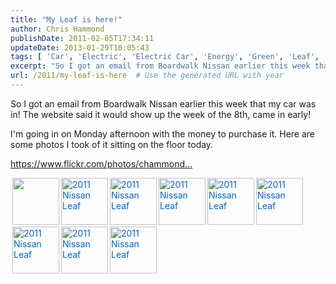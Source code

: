 ```yaml
---
title: "My Leaf is here!"
author: Chris Hammond
publishDate: 2011-02-05T17:34:11
updateDate: 2013-01-29T10:05:43
tags: [ 'Car', 'Electric', 'Electric Car', 'Energy', 'Green', 'Leaf', 'Nissan', 'Nissan Leaf' ]
excerpt: "So I got an email from Boardwalk Nissan earlier this week that my car was in! The website said it would show up the week of the 8th, came in early! I'm going in on Monday afternoon with the money to purchase it. Here are some photos I took of it sitting on the floor today.  https://www.flickr.com/photos/chammond...           "
url: /2011/my-leaf-is-here  # Use the generated URL with year
---
```

<p>So I got an email from Boardwalk Nissan earlier this week that my car was in! The website said it would show up the week of the 8th, came in early!</p> <p>I'm going in on Monday afternoon with the money to purchase it. Here are some photos I took of it sitting on the floor today. </p> <p><a href="https://www.flickr.com/photos/chammond/sets/72157625984148916/" target="_blank" rel="nofollow">https://www.flickr.com/photos/chammond...</a></p> <p> </p> <div class="setThumbs-indv" id="setThumbs-indv5419199703_div" style="float: left;"><a href="https://www.flickr.com/photos/chammond/5419199703/in/set-72157625984148916/" title="2011 Nissan Leaf" class="image_link" style="color: #ffffff; text-decoration: none; background-color: transparent; outline-width: 0px; outline-style: initial; outline-color: initial;"><img src="https://farm6.static.flickr.com/5093/5419199703_268e2b03e7_s.jpg" width="75" height="75" alt="2011 Nissan Leaf" class="pc_img" style="border: none;  border-image: initial; margin-top: 0px; margin-right: 0px; margin-bottom: 3px; margin-left: 3px;" /></a></div> <div class="setThumbs-indv" id="setThumbs-indv5419200395_div" style="float: left;"><a href="https://www.flickr.com/photos/chammond/5419200395/in/set-72157625984148916/" title="2011 Nissan Leaf" class="image_link" style="color: #0063dc; text-decoration: underline; background-color: transparent; outline-width: 0px; outline-style: initial; outline-color: initial;"><img src="https://farm6.static.flickr.com/5179/5419200395_3ab56799f5_s.jpg" width="75" height="75" alt="2011 Nissan Leaf" class="pc_img" style="border: none;  border-image: initial; margin-top: 0px; margin-right: 0px; margin-bottom: 3px; margin-left: 3px;" /></a></div> <div class="setThumbs-indv" id="setThumbs-indv5419201397_div" style="float: left;"><a href="https://www.flickr.com/photos/chammond/5419201397/in/set-72157625984148916/" title="2011 Nissan Leaf" class="image_link" style="color: #0063dc; text-decoration: underline; background-color: transparent; outline-width: 0px; outline-style: initial; outline-color: initial;"><img src="https://farm6.static.flickr.com/5220/5419201397_7236c7b57c_s.jpg" width="75" height="75" alt="2011 Nissan Leaf" class="pc_img" style="border: none;  border-image: initial; margin-top: 0px; margin-right: 0px; margin-bottom: 3px; margin-left: 3px;" /></a></div> <div class="setThumbs-indv" id="setThumbs-indv5419202915_div" style="float: left;"><a href="https://www.flickr.com/photos/chammond/5419202915/in/set-72157625984148916/" title="2011 Nissan Leaf" class="image_link" style="color: #0063dc; text-decoration: underline; background-color: transparent; outline-width: 0px; outline-style: initial; outline-color: initial;"><img src="https://farm6.static.flickr.com/5219/5419202915_6459bc51bb_s.jpg" width="75" height="75" alt="2011 Nissan Leaf" class="pc_img" style="border: none;  border-image: initial; margin-top: 0px; margin-right: 0px; margin-bottom: 3px; margin-left: 3px;" /></a></div> <div class="setThumbs-indv" id="setThumbs-indv5419807038_div" style="float: left;"><a href="https://www.flickr.com/photos/chammond/5419807038/in/set-72157625984148916/" title="2011 Nissan Leaf" class="image_link" style="color: #0063dc; text-decoration: underline; background-color: transparent; outline-width: 0px; outline-style: initial; outline-color: initial;"><img src="https://farm6.static.flickr.com/5212/5419807038_5c10033cf2_s.jpg" width="75" height="75" alt="2011 Nissan Leaf" class="pc_img" style="border: none;  border-image: initial; margin-top: 0px; margin-right: 0px; margin-bottom: 3px; margin-left: 3px;" /></a></div> <div class="setThumbs-indv" id="setThumbs-indv5419204075_div" style="float: left;"><a href="https://www.flickr.com/photos/chammond/5419204075/in/set-72157625984148916/" title="2011 Nissan Leaf" class="image_link" style="color: #0063dc; text-decoration: underline; background-color: transparent; outline-width: 0px; outline-style: initial; outline-color: initial;"><img src="https://farm6.static.flickr.com/5176/5419204075_4f88ee6306_s.jpg" width="75" height="75" alt="2011 Nissan Leaf" class="pc_img" style="border: none;  border-image: initial; margin-top: 0px; margin-right: 0px; margin-bottom: 3px; margin-left: 3px;" /></a></div> <div class="setThumbs-indv" id="setThumbs-indv5419808974_div" style="float: left;"><a href="https://www.flickr.com/photos/chammond/5419808974/in/set-72157625984148916/" title="2011 Nissan Leaf" class="image_link" style="color: #0063dc; text-decoration: underline; background-color: transparent; outline-width: 0px; outline-style: initial; outline-color: initial;"><img src="https://farm6.static.flickr.com/5094/5419808974_1b111c1edd_s.jpg" width="75" height="75" alt="2011 Nissan Leaf" class="pc_img" style="border: none;  border-image: initial; margin-top: 0px; margin-right: 0px; margin-bottom: 3px; margin-left: 3px;" /></a></div> <div class="setThumbs-indv" id="setThumbs-indv5419809848_div" style="float: left;"><a href="https://www.flickr.com/photos/chammond/5419809848/in/set-72157625984148916/" title="2011 Nissan Leaf" class="image_link" style="color: #0063dc; text-decoration: underline; background-color: transparent; outline-width: 0px; outline-style: initial; outline-color: initial;"><img src="https://farm6.static.flickr.com/5298/5419809848_513b8100ec_s.jpg" width="75" height="75" alt="2011 Nissan Leaf" class="pc_img" style="border: none;  border-image: initial; margin-top: 0px; margin-right: 0px; margin-bottom: 3px; margin-left: 3px;" /></a></div> <div class="setThumbs-indv" id="setThumbs-indv5419811446_div" style="float: left;"><a href="https://www.flickr.com/photos/chammond/5419811446/in/set-72157625984148916/" title="2011 Nissan Leaf" class="image_link" style="color: #0063dc; text-decoration: underline; background-color: transparent; outline-width: 0px; outline-style: initial; outline-color: initial;"><img src="https://farm6.static.flickr.com/5140/5419811446_c925f2387e_s.jpg" width="75" height="75" alt="2011 Nissan Leaf" class="pc_img" style="border: none;  border-image: initial; margin-top: 0px; margin-right: 0px; margin-bottom: 3px; margin-left: 3px;" /></a></div>
